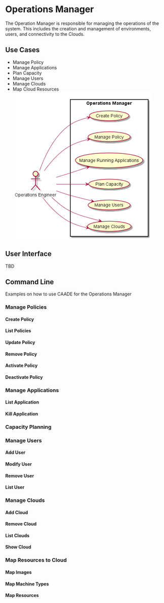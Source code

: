 # Operations Manager
The Operation Manager is responsible for managing the operations of the system.
This includes the creation and management of environments, users, and connectivity to the Clouds.

## Use Cases
* Manage Policy
* Manage Applications
* Plan Capacity
* Manage Users
* Manage Clouds
* Map Cloud Resources
![Image](UseCases.png)

## User Interface
TBD

## Command Line
Examples on how to use CAADE for the Operations Manager

### Manage Policies

#### Create Policy

#### List Policies

#### Update Policy

#### Remove Policy

#### Activate Policy

#### Deactivate Policy


### Manage Applications
#### List Application
#### Kill Application 

### Capacity Planning

### Manage Users
#### Add User
#### Modify User
#### Remove User
#### List User

### Manage Clouds
#### Add Cloud
#### Remove Cloud
#### List Clouds
#### Show Cloud

### Map Resources to Cloud
#### Map Images
#### Map Machine Types
#### Map Resources
